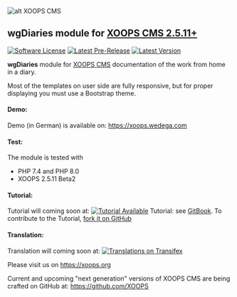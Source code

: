 ![alt XOOPS CMS](https://xoops.org/images/logoXoopsPhp8.png)

## wgDiaries module for  [XOOPS CMS 2.5.11+](https://xoops.org)
[![Software License](https://img.shields.io/badge/license-GPL-brightgreen.svg?style=flat)](LICENSE)
[![Latest Pre-Release](https://img.shields.io/github/tag/XoopsModules25x/wgdiaries.svg?style=flat)](https://github.com/XoopsModules25x/wgdiaries/tags/)
[![Latest Version](https://img.shields.io/github/release/XoopsModules25x/wgdiaries.svg?style=flat)](https://github.com/XoopsModules25x/wgdiaries/releases/)

**wgDiaries** module for [XOOPS CMS](https://xoops.org) documentation of the work from home in a diary.
                                                                                                             
Most of the templates on user side are fully responsive, but for proper displaying you must use a Bootstrap theme. 
                                                                                                                       
#### Demo: 
Demo (in German) is available on: https://xoops.wedega.com

#### Test:
The module is tested with 
* PHP 7.4 and PHP 8.0
* XOOPS 2.5.11 Beta2

#### Tutorial: 
Tutorial will coming soon at: [![Tutorial Available](https://xoops.org/images/tutorial-available-blue.svg)](https://xoops.gitbook.io/wgdiaries-tutorial/) Tutorial: see [GitBook](https://xoops.gitbook.io/wgdiaries-tutorial/).
To contribute to the Tutorial, [fork it on GitHub](https://github.com/XoopsDocs/wgdiaries-tutorial)

#### Translation: 
Translation will coming soon at: [![Translations on Transifex](https://xoops.org/images/translations-transifex-blue.svg)](https://www.transifex.com/xoops)

Please visit us on https://xoops.org

Current and upcoming "next generation" versions of XOOPS CMS are being crafted on GitHub at: https://github.com/XOOPS
